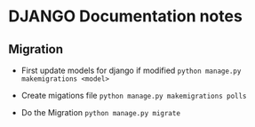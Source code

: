 # DJANGO Documentation notes

## Migration




* First update models for django if modified
`python manage.py makemigrations <model>`

* Create migations file
`python manage.py makemigrations polls`

* Do the Migration
`python manage.py migrate`
